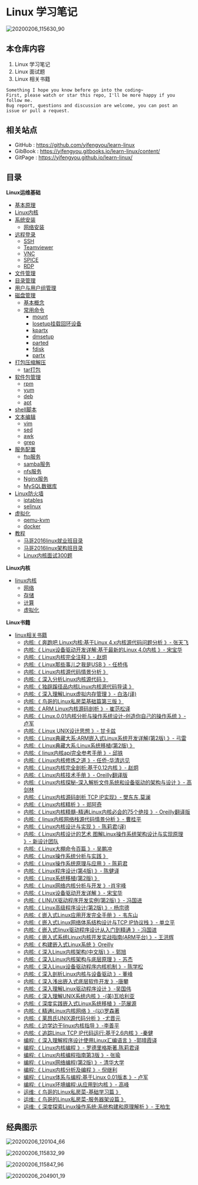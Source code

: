 # Linux 学习笔记

![20200206_115630_90](image/20200206_115630_90.png)

## 本仓库内容

1. Linux 学习笔记
2. Linux 面试题
3. Linux 相关书籍

```
Something I hope you know before go into the coding~
First, please watch or star this repo, I'll be more happy if you follow me.
Bug report, questions and discussion are welcome, you can post an issue or pull a request.
```

## 相关站点

* GitHub : <https://github.com/yifengyou/learn-linux>
* GibBook : <https://yifengyou.gitbooks.io/learn-linux/content/>
* GitPage : <https://yifengyou.github.io/learn-linux/>

## 目录

**Linux运维基础**

* [基本原理](docs/基本原理.md)
* [Linux内核](docs/Linux内核.md)
* [系统安装](docs/系统安装.md)
    * [网络安装](docs/系统安装/网络安装.md)
* [远程登录](docs/远程登录.md)
    * [SSH](docs/远程登录/SSH.md)
    * [Teamviewer](docs/远程登录/Teamviewer.md)
    * [VNC](docs/远程登录/VNC.md)
    * [SPICE](docs/远程登录/SPICE.md)
    * [RDP](docs/远程登录/RDP.md)
* [文件管理](docs/文件管理.md)
* [目录管理](docs/目录管理.md)
* [用户与用户组管理](docs/用户与用户组管理.md)
* [磁盘管理](docs/磁盘管理.md)
    * [基本概念](docs/磁盘管理/基本概念.md)
    * [常用命令](docs/磁盘管理/常用命令.md)
        * [mount](docs/磁盘管理/常用命令/mount.md)
        * [losetup挂载回环设备](docs/磁盘管理/常用命令/losetup.md)
        * [kpartx](docs/磁盘管理/常用命令/kpartx.md)
        * [dmsetup](docs/磁盘管理/常用命令/dmsetup.md)
        * [parted](docs/磁盘管理/常用命令/parted.md)
        * [fdisk](docs/磁盘管理/常用命令/fdisk.md)
        * [partx](docs/磁盘管理/常用命令/partx.md)
* [打包压缩解压](docs/打包压缩解压.md)
    * [tar打包](docs/打包压缩解压/tar打包.md)
* [软件包管理](docs/软件包管理.md)
    * [rpm](docs/软件包管理/rpm.md)
    * [yum](docs/软件包管理/yum.md)
    * [deb](docs/软件包管理/deb.md)
    * [apt](docs/软件包管理/apt.md)
* [shell脚本](docs/shell脚本.md)
* [文本编辑](docs/文本编辑.md)
    * [vim](docs/文本编辑/vim.md)
    * [sed](docs/文本编辑/sed.md)
    * [awk](docs/文本编辑/awk.md)
    * [grep](docs/文本编辑/grep.md)
* [服务配置](docs/服务配置.md)
    * [ftp服务](docs/服务配置/ftp服务.md)
    * [samba服务](docs/服务配置/samba服务.md)
    * [nfs服务](docs/服务配置/nfs服务.md)
    * [Nginx服务](docs/服务配置/Nginx服务.md)
    * [MySQL数据库](docs/服务配置/MySQL数据库.md)
* [Linux防火墙](docs/Linux防火墙.md)
    * [iptables](docs/Linux防火墙/iptables.md)
    * [selinux](docs/Linux防火墙/selinux.md)
* [虚拟化](docs/虚拟化.md)
    * [qemu-kvm](docs/虚拟化/qemu-kvm.md)
    * [docker](docs/虚拟化/docker.md)
* [教程](docs/教程.md)
    * [马哥2016linux就业班目录](docs/教程/马哥2016linux就业班目录.md)
    * [马哥2016linux架构班目录](docs/教程/马哥2016linux架构班目录.md)
    * [Linux内核面试300题](docs/教程/Linux内核面试300题.md)

**Linux内核**

* [linux内核](docs/linux内核.md)
    * [网络](docs/linux内核/网络.md)
    * [存储](docs/linux内核/存储.md)
    * [计算](docs/linux内核/计算.md)
    * [虚拟化](docs/linux内核/虚拟化.md)



**Linux书籍**

* [linux相关书籍](docs/linux相关书籍.md)
    * [内核:《 奔跑吧 Linux内核:基于Linux 4.x内核源代码问题分析 》- 张天飞](docs/linux相关书籍/奔跑吧Linux内核.md)
    * [内核:《 Linux设备驱动开发详解:基于最新的Linux 4.0内核 》- 宋宝华](docs/linux相关书籍/Linux设备驱动开发详解-基于最新的Linux4.0内核.md)
    * [内核:《 Linux内核完全注释 》- 赵炯](docs/linux相关书籍/Linux内核完全注释.md)
    * [内核:《 Linux那些事儿之我是USB 》- 任桥伟](docs/linux相关书籍/Linux那些事儿之我是USB.md)
    * [内核:《 Linux内核源代码情景分析 》](docs/linux相关书籍/Linux内核源代码情景分析.md)
    * [内核:《 深入分析Linux内核源代码 》](docs/linux相关书籍/深入分析Linux内核源代码.md)
    * [内核:《 独辟蹊径品内核Linux内核源代码导读 》](docs/linux相关书籍/独辟蹊径品内核Linux内核源代码导读.md)
    * [内核:《 深入理解Linux虚拟内存管理 》- 白洛(译)](docs/linux相关书籍/深入理解Linux虚拟内存管理.md)
    * [内核:《 鸟哥的Linux私房菜基础篇第三版 》](docs/linux相关书籍/鸟哥的Linux私房菜基础篇第三版.md)
    * [内核:《 ARM Linux内核源码剖析 》- 崔范松译](docs/linux相关书籍/ARMLinux内核源码剖析.md)
    * [内核:《 Linux.0.01内核分析与操作系统设计-创造你自己的操作系统 》- 卢军](docs/linux相关书籍/Linux.0.01内核分析与操作系统设计.md)
    * [内核:《 Linux UNIX设计思想 》- 甘卡兹](docs/linux相关书籍/Linux_UNIX设计思想.md)
    * [内核:《 Linux典藏大系:ARM嵌入式Linux系统开发详解(第2版) 》- 弓雷](docs/linux相关书籍/Linux典藏大系-ARM嵌入式Linux系统开发详解.md)
    * [内核:《 Linux典藏大系:Linux系统移植(第2版)  》](docs/linux相关书籍/Linux典藏大系-Linux系统移植.md)
    * [内核:《 linux内核api完全参考手册 》- 邱铁](docs/linux相关书籍/linux内核api完全参考手册.md)
    * [内核:《 Linux内核修炼之道 》- 任侨-华清远见](docs/linux相关书籍/Linux内核修炼之道.md)
    * [内核:《 Linux内核完全剖析:基于0.12内核 》- 赵炯](docs/linux相关书籍/Linux内核完全剖析-基于0.12内核.md)
    * [内核:《 Linux内核技术手册 》- Oreilly翻译版](docs/linux相关书籍/Linux内核技术手册.md)
    * [内核:《 Linux内核探秘-深入解析文件系统和设备驱动的架构与设计 》- 高剑林](docs/linux相关书籍/深入解析文件系统和设备驱动的架构与设计.md)
    * [内核:《 Linux内核源码剖析 TCP IP实现》- 樊东东,莫澜](docs/linux相关书籍/Linux内核源码剖析TCPIP实现.md)
    * [内核:《 Linux内核精析 》- 郑阿奇](docs/linux相关书籍/Linux内核精析.md)
    * [内核:《 Linux内核精髓-精通Linux内核必会的75个绝技 》- Oreilly翻译版](docs/linux相关书籍/Linux内核精髓-精通Linux内核必会的75个绝技.md)
    * [内核:《 linux内核网络栈源代码情景分析 》- 曹桂平](docs/linux相关书籍/linux内核网络栈源代码情景分析.md)
    * [内核:《 Linux内核设计与实现 》- 陈莉君(译)](docs/linux相关书籍/Linux内核设计与实现.md)
    * [内核:《 Linux内核设计的艺术 图解Linux操作系统架构设计与实现原理 》- 新设计团队](docs/linux相关书籍/Linux内核设计的艺术-图解Linux操作系统架构设计与实现原理.md)
    * [内核:《 Linux大棚命令百篇 》- 吴鹏冲](docs/linux相关书籍/Linux大棚命令百篇.md)
    * [内核:《 Linux操作系统分析与实践 》](docs/linux相关书籍/Linux操作系统分析与实践.md)
    * [内核:《 Linux操作系统原理与应用 》- 陈莉君](docs/linux相关书籍/Linux操作系统原理与应用.md)
    * [内核:《 Linux程序设计(第4版) 》- 陈健译](docs/linux相关书籍/Linux程序设计.md)
    * [内核:《 Linux系统移植(第2版) 》](docs/linux相关书籍/Linux系统移植.md)
    * [内核:《 Linux网络内核分析与开发 》-肖宇峰](docs/linux相关书籍/Linux网络内核分析与开发.md)
    * [内核:《 Linux设备驱动开发详解 》- 宋宝华](docs/linux相关书籍/Linux设备驱动开发详解.md)
    * [内核:《 LINUX驱动程序开发实例(第2版) 》- 冯国进](docs/linux相关书籍/LINUX驱动程序开发实例.md)
    * [内核:《 Linux高级程序设计(第2版) 》- 杨宗德](docs/linux相关书籍/Linux高级程序设计.md)
    * [内核:《 嵌入式Linux应用开发完全手册 》- 韦东山](docs/linux相关书籍/嵌入式Linux应用开发完全手册.md)
    * [内核:《 嵌入式Linux网络体系结构设计与TCP IP协议栈 》- 单立平](docs/linux相关书籍/嵌入式Linux网络体系结构设计与TCPIP协议栈.md)
    * [内核:《 嵌入式linux驱动程序设计从入门到精通 》- 冯国进](docs/linux相关书籍/嵌入式linux驱动程序设计从入门到精通.md)
    * [内核:《 嵌入式系统Linux内核开发实战指南(ARM平台)  》- 王洪辉](docs/linux相关书籍/嵌入式系统Linux内核开发实战指南.md)
    * [内核:《 构建嵌入式Linux系统 》Oreilly](docs/linux相关书籍/构建嵌入式Linux系统.md)
    * [内核:《 深入Linux内核架构(中文版) 》- 郭旭](docs/linux相关书籍/深入Linux内核架构.md)
    * [内核:《 深入Linux内核架构与底层原理 》- 苏杰](docs/linux相关书籍/深入Linux内核架构与底层原理.md)
    * [内核:《 深入Linux设备驱动程序内核机制 》- 陈学松](docs/linux相关书籍/深入Linux设备驱动程序内核机制.md)
    * [内核:《 深入剖析Linux内核与设备驱动 》- 董峰](docs/linux相关书籍/深入剖析Linux内核与设备驱动.md)
    * [内核:《 深入浅出嵌入式底层软件开发 》-唐攀](docs/linux相关书籍/深入浅出嵌入式底层软件开发.md)
    * [内核:《 深入理解Linux驱动程序设计 》-吴国伟](docs/linux相关书籍/深入理解Linux驱动程序设计.md)
    * [内核:《 深入理解UNIX系统内核 》-(美)瓦哈利亚](docs/linux相关书籍/深入理解UNIX系统内核.md)
    * [内核:《 深度实践嵌入式Linux系统移植 》-范展源](docs/linux相关书籍/深度实践嵌入式Linux系统移植.md)
    * [内核:《 精通Linux内核网络 》-(以)罗森著](docs/linux相关书籍/精通Linux内核网络.md)
    * [内核:《 莱昂氏UNIX源代码分析 》-尤晋元](docs/linux相关书籍/莱昂氏UNIX源代码分析.md)
    * [内核:《 边学边干linux内核指导 》-李善平](docs/linux相关书籍/边学边干linux内核指导.md)
    * [内核:《 追踪Linux TCP IP代码运行:基于2.6内核 》-秦健](docs/linux相关书籍/追踪LinuxTCPIP代码运行.md)
    * [编程:《 深入理解程序设计使用Linux汇编语言 》-郭晴霞译](docs/linux相关书籍/深入理解程序设计使用Linux汇编语言.md)
    * [编程:《 Linux内核编程 》- 罗德里格斯著.陈莉君译](docs/linux相关书籍/Linux内核编程.md)
    * [编程:《 Linux内核编程指南第3版 》- 张瑜](docs/linux相关书籍/Linux内核编程指南第3版.md)
    * [编程:《 Linux网络编程(第2版) 》- 清华大学](docs/linux相关书籍/Linux网络编程.md)
    * [编程:《 Linux内核分析及编程 》- 倪继利](docs/linux相关书籍/Linux内核分析及编程.md)
    * [编程:《 Linux体系与编程:基于Linux 0.01版本 》- 卢军](docs/linux相关书籍/Linux体系与编程-基于Linux0.01版本.md)
    * [编程:《 Linux环境编程:从应用到内核 》- 高峰](docs/linux相关书籍/Linux环境编程-从应用到内核.md)
    * [运维:《 鸟哥的Linux私房菜-基础学习篇 》](docs/linux相关书籍/鸟哥的Linux私房菜基础学习篇.md)
    * [运维:《 鸟哥的Linux私房菜-服务器架设篇 》](docs/linux相关书籍/鸟哥的Linux私房菜服务器架设篇.md)
    * [运维:《 深度探索Linux操作系统:系统构建和原理解析 》- 王柏生](docs/linux相关书籍/深度探索Linux操作系统-系统构建和原理解析.md)


## 经典图示

![20200206_120104_66](image/20200206_120104_66.png)

![20200206_115832_99](image/20200206_115832_99.png)

![20200206_115847_96](image/20200206_115847_96.png)

![20200206_204901_19](image/20200206_204901_19.png)

